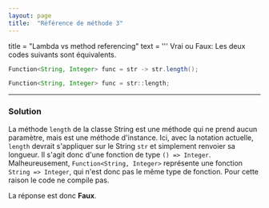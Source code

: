 ```yaml
---
layout: page
title:  "Référence de méthode 3"
---
```


title = "Lambda vs method referencing"
text = '''
Vrai ou Faux: 
Les deux codes suivants sont équivalents.
```java
Function<String, Integer> func = str -> str.length();
```
```java
Function<String, Integer> func = str::length;
```

***


### Solution

La méthode `length` de la classe String est une méthode qui ne prend aucun paramètre, mais est une méthode d'instance. Ici, avec la notation actuelle, `length` devrait s'appliquer sur le String `str` et simplement renvoier sa longueur. Il s'agit donc d'une fonction de type `() => Integer`. Malheureusement, `Function<String, Integer>` représente une fonction `String => Integer`, qui n'est donc pas le même type de fonction. Pour cette raison le code ne compile pas.

La réponse est donc **Faux**.
